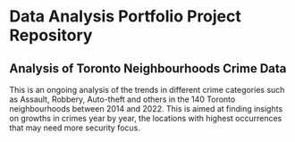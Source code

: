 # Data Analysis Portfolio Project Repository
## Analysis of Toronto Neighbourhoods Crime Data

This is an ongoing analysis of the trends in different crime categories such as Assault, Robbery, Auto-theft and others in the 140 Toronto neighbourhoods between 2014 and 2022. This is aimed at finding insights on growths in crimes year by year, the locations with highest occurrences that may need more security focus.
